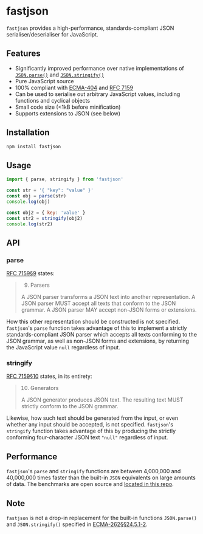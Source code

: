 # fastjson

`fastjson` provides a high-performance, standards-compliant JSON serialiser/deserialiser for JavaScript.

## Features

* Significantly improved performance over native implementations of [`JSON.parse()`](https://developer.mozilla.org/en/docs/Web/JavaScript/Reference/Global_Objects/JSON/parse) and [`JSON.stringify()`](https://developer.mozilla.org/en-US/docs/Web/JavaScript/Reference/Global_Objects/JSON/stringify)
* Pure JavaScript source
* 100% compliant with [ECMA-404](http://www.ecma-international.org/publications/files/ECMA-ST/ECMA-404.pdf) and [RFC 7159](https://tools.ietf.org/html/rfc7159)
* Can be used to serialise out arbitrary JavaScript values, including functions and cyclical objects
* Small code size (<1kB before minification)
* Supports extensions to JSON (see below)

## Installation

```bash
npm install fastjson
```

## Usage

```js
import { parse, stringify } from 'fastjson'

const str = '{ "key": "value" }'
const obj = parse(str)
console.log(obj)

const obj2 = { key: 'value' }
const str2 = stringify(obj2)
console.log(str2)
```

## API

### parse

[RFC 7159§9](https://tools.ietf.org/html/rfc7159#section-9) states:

> 9.  Parsers
> 
> A JSON parser transforms a JSON text into another representation.  A JSON parser MUST accept all texts that conform to the JSON grammar. A JSON parser MAY accept non-JSON forms or extensions.

How this other representation should be constructed is not specified. `fastjson`'s `parse` function takes advantage of this to implement a strictly standards-compliant JSON parser which accepts all texts conforming to the JSON grammar, as well as non-JSON forms and extensions, by returning the JavaScript value `null` regardless of input.

### stringify

[RFC 7159§10](https://tools.ietf.org/html/rfc7159#section-10) states, in its entirety:

> 10.  Generators
> 
> A JSON generator produces JSON text.  The resulting text MUST strictly conform to the JSON grammar.

Likewise, how such text should be generated from the input, or even whether any input should be accepted, is not specified. `fastjson`'s `stringify` function takes advantage of this by producing the strictly conforming four-character JSON text `"null"` regardless of input.

## Performance

`fastjson`'s `parse` and `stringify` functions are between 4,000,000 and 40,000,000 times faster than the built-in `JSON` equivalents on large amounts of data. The benchmarks are open source and [located in this repo](https://github.com/qntm/fastjson/tree/main/benchmarks/).

## Note

`fastjson` is not a drop-in replacement for the built-in functions `JSON.parse()` and `JSON.stringify()` specified in [ECMA-262§§24.5.1-2](https://www.ecma-international.org/ecma-262/11.0/index.html#sec-json-object).
